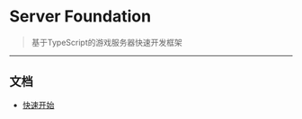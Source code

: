 # Server Foundation

> 基于TypeScript的游戏服务器快速开发框架

---

## 文档

* [快速开始](http://mcg-rnd.gitlab.dev.happyhouse.club/mcg-coding-guidelines-book/#/game/server/getting-started/quickstart)
